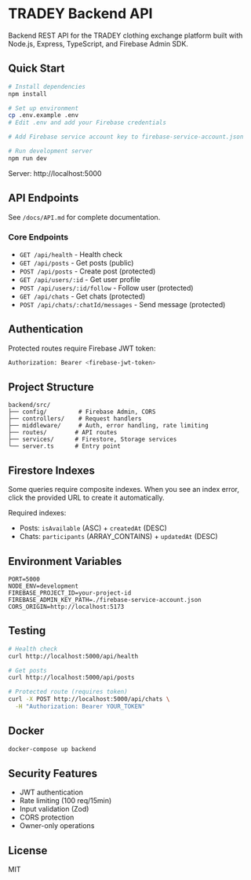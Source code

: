 # TRADEY Backend API

Backend REST API for the TRADEY clothing exchange platform built with Node.js, Express, TypeScript, and Firebase Admin SDK.

## Quick Start

```bash
# Install dependencies
npm install

# Set up environment
cp .env.example .env
# Edit .env and add your Firebase credentials

# Add Firebase service account key to firebase-service-account.json

# Run development server
npm run dev
```

Server: http://localhost:5000

## API Endpoints

See `/docs/API.md` for complete documentation.

### Core Endpoints
- `GET /api/health` - Health check
- `GET /api/posts` - Get posts (public)
- `POST /api/posts` - Create post (protected)
- `GET /api/users/:id` - Get user profile
- `POST /api/users/:id/follow` - Follow user (protected)
- `GET /api/chats` - Get chats (protected)
- `POST /api/chats/:chatId/messages` - Send message (protected)

## Authentication

Protected routes require Firebase JWT token:
```bash
Authorization: Bearer <firebase-jwt-token>
```

## Project Structure

```
backend/src/
├── config/         # Firebase Admin, CORS
├── controllers/    # Request handlers
├── middleware/     # Auth, error handling, rate limiting
├── routes/        # API routes
├── services/      # Firestore, Storage services
└── server.ts      # Entry point
```

## Firestore Indexes

Some queries require composite indexes. When you see an index error, click the provided URL to create it automatically.

Required indexes:
- Posts: `isAvailable` (ASC) + `createdAt` (DESC)
- Chats: `participants` (ARRAY_CONTAINS) + `updatedAt` (DESC)

## Environment Variables

```env
PORT=5000
NODE_ENV=development
FIREBASE_PROJECT_ID=your-project-id
FIREBASE_ADMIN_KEY_PATH=./firebase-service-account.json
CORS_ORIGIN=http://localhost:5173
```

## Testing

```bash
# Health check
curl http://localhost:5000/api/health

# Get posts
curl http://localhost:5000/api/posts

# Protected route (requires token)
curl -X POST http://localhost:5000/api/chats \
  -H "Authorization: Bearer YOUR_TOKEN"
```

## Docker

```bash
docker-compose up backend
```

## Security Features

- JWT authentication
- Rate limiting (100 req/15min)
- Input validation (Zod)
- CORS protection
- Owner-only operations

## License

MIT
